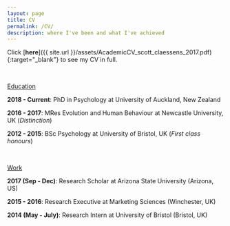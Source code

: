 ```yaml
---
layout: page
title: CV
permalink: /CV/
description: where I've been and what I've achieved
---
```


Click [**here**]({{ site.url }}/assets/AcademicCV_scott_claessens_2017.pdf){:target="_blank"} to see my CV in full.

<br />

<u>Education</u>

**2018 - Current**: PhD in Psychology at University of Auckland, New Zealand

**2016 - 2017**: MRes Evolution and Human Behaviour at Newcastle University, UK (*Distinction*)

**2012 - 2015**: BSc Psychology at University of Bristol, UK (*First class honours*)

<br />

<u>Work</u>

**2017 (Sep - Dec)**: Research Scholar at Arizona State University (Arizona, US)

**2015 - 2016**: Research Executive at Marketing Sciences (Winchester, UK)

**2014 (May - July)**: Research Intern at University of Bristol (Bristol, UK)

<br />